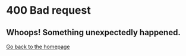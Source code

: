 # 400 Bad request

## Whoops! Something unexpectedly happened.

[Go back to the homepage](https://luke242014.github.io/)
